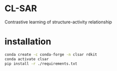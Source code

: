 # CL-SAR
Contrastive learning of structure-activity relationship





# installation


```bash
conda create -c conda-forge -n clsar rdkit
conda activate clsar
pip install -r ./requirements.txt 
```


